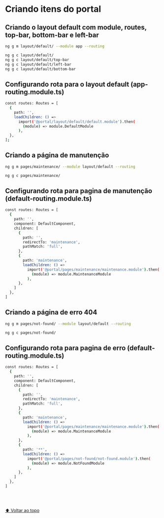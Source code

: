 # Criando itens do portal

## Criando o layout default com module, routes, top-bar, bottom-bar e left-bar

```sh
ng g m layout/default/ --module app --routing

ng g c layout/default/
ng g c layout/default/top-bar
ng g c layout/default/left-bar
ng g c layout/default/bottom-bar
```

## Configurando rota para o layout default (app-routing.module.ts)

```sh
const routes: Routes = [
  {
    path: '',
    loadChildren: () =>
      import('@portal/layout/default/default.module').then(
        (module) => module.DefaultModule
      ),
  },
];
```

## Criando a página de manutenção

```sh
ng g m pages/maintenance/ --module layout/default --routing

ng g c pages/maintenance/
```

## Configurando rota para pagina de manutenção (default-routing.module.ts)

```sh
const routes: Routes = [
  {
    path: '',
    component: DefaultComponent,
    children: [
      {
        path: '',
        redirectTo: 'maintenance',
        pathMatch: 'full',
      },
      {
        path: 'maintenance',
        loadChildren: () =>
          import('@portal/pages/maintenance/maintenance.module').then(
            (module) => module.MaintenanceModule
          ),
      },
    ]
  },
]
```

## Criando a página de erro 404

```sh
ng g m pages/not-found/ --module layout/default --routing

ng g c pages/not-found/
```

## Configurando rota para pagina de erro (default-routing.module.ts)

```sh
const routes: Routes = [
  {
    path: '',
    component: DefaultComponent,
    children: [
      {
        path: '',
        redirectTo: 'maintenance',
        pathMatch: 'full',
      },
      {
        path: 'maintenance',
        loadChildren: () =>
          import('@portal/pages/maintenance/maintenance.module').then(
            (module) => module.MaintenanceModule
          ),
      },
      {
        path: '**',
        loadChildren: () =>
          import('@portal/pages/not-found/not-found.module').then(
            (module) => module.NotFoundModule
          ),
      },
    ]
  },
]
```

<br>
<br>

[⬆ Voltar ao topo](#criando-itens-do-portal)<br>
